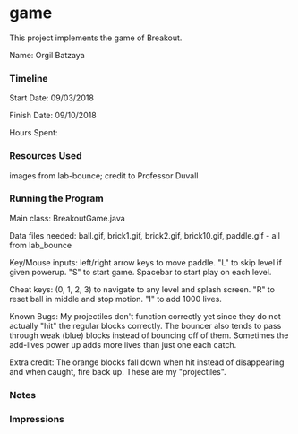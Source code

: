 game
====

This project implements the game of Breakout.

Name: Orgil Batzaya

### Timeline

Start Date: 09/03/2018

Finish Date: 09/10/2018

Hours Spent:

### Resources Used
images from lab-bounce; credit to Professor Duvall

### Running the Program

Main class: BreakoutGame.java

Data files needed: 
ball.gif, brick1.gif, brick2.gif, brick10.gif,
paddle.gif - all from lab_bounce

Key/Mouse inputs:
left/right arrow keys to move paddle. "L" to skip level if given
powerup. "S" to start game. Spacebar to start play on each level.


Cheat keys:
(0, 1, 2, 3) to navigate to any level and splash screen.
"R" to reset ball in middle and stop motion.
"I" to add 1000 lives.

Known Bugs: My projectiles don't function correctly yet
since they do not actually "hit" the regular blocks correctly.
The bouncer also tends to pass through weak (blue) blocks instead of bouncing 
off of them. Sometimes the add-lives power up adds more lives than just
one each catch. 

Extra credit: The orange blocks fall down when hit instead
of disappearing and when caught, fire back up. These are
my "projectiles".


### Notes


### Impressions

